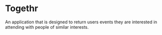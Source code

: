# Togethr
An application that is designed to return users events they are interested in attending with people of similar interests.
